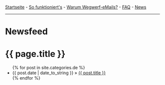 [Startseite](https://gh.disposable-mailbox.eu/de/) - [So funktioniert's](https://gh.disposable-mailbox.eu/de/about.html) - [Warum Wegwerf-eMails?](https://gh.disposable-mailbox.eu/de/why.html) - [FAQ](https://gh.disposable-mailbox.eu/de/FAQ.html) - [News](https://gh.disposable-mailbox.eu/de/news.html) 

---

# Newsfeed 

<h1>{{ page.title }}</h1> <ul class="posts"> {% for post in site.categories.de %} <li><span>{{ post.date | date_to_string }}</span> » <a href="{{ post.url }}" title="{{ post.title }}">{{ post.title }}</a></li> {% endfor %} </ul>
